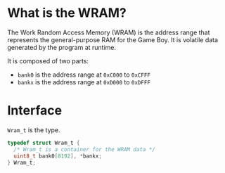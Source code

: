 # What is the WRAM?

The Work Random Access Memory (WRAM) is the address range that represents the general-purpose RAM for the Game Boy. It is volatile data generated by the program at runtime.

It is composed of two parts:

* `bank0` is the address range at `0xC000` to `0xCFFF`
* `bankx` is the address range at `0xD000` to `0xDFFF`

# Interface

`Wram_t` is the type.

```c
typedef struct Wram_t {
  /* Wram_t is a container for the WRAM data */
  uint8_t bank0[8192], *bankx;
} Wram_t;
```
